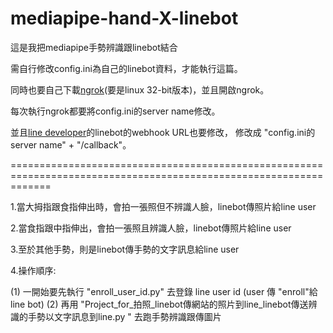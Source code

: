 # mediapipe-hand-X-linebot
這是我把mediapipe手勢辨識跟linebot結合

需自行修改config.ini為自己的linebot資料，才能執行這篇。

同時也要自己下載[ngrok](https://dashboard.ngrok.com/login)(要是linux 32-bit版本)，並且開啟ngrok。

每次執行ngrok都要將config.ini的server name修改。

並且[line developer](https://developers.line.biz/en/)的linebot的webhook URL也要修改，
修改成 "config.ini的server name" + "/callback"。

===================================================================================================================

1.當大拇指跟食指伸出時，會拍一張照但不辨識人臉，linebot傳照片給line user

2.當食指跟中指伸出，會拍一張照且辨識人臉，linebot傳照片給line user

3.至於其他手勢，則是linebot傳手勢的文字訊息給line user

4.操作順序:

  (1) 一開始要先執行 "enroll_user_id.py" 去登錄 line user id 
      (user 傳 "enroll"給 line bot)
  (2) 再用 "Project_for_拍照_linebot傳網站的照片到line_linebot傳送辨識的手勢以文字訊息到line.py " 去跑手勢辨識跟傳圖片
